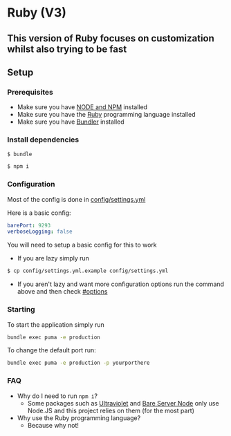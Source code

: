 # Ruby (V3)

## This version of Ruby focuses on customization whilst also trying to be fast

## Setup

### Prerequisites
- Make sure you have [NODE and NPM](https://nodejs.org) installed
- Make sure you have the [Ruby](https://ruby-lang.org) programming language installed
- Make sure you have [Bundler](https://bundler.io) installed

### Install dependencies

```bash
$ bundle 
```

```bash
$ npm i
```

### Configuration

Most of the config is done in [config/settings.yml](./config/settings.yml)

Here is a basic config:

```yml
barePort: 9293
verboseLogging: false
```

You will need to setup a basic config for this to work

- If you are lazy simply run 
```bash
$ cp config/settings.yml.example config/settings.yml
```

- If you aren't lazy and want more configuration options run the command above and then check [#options](#options)

### Starting

To start the application simply run 

```bash
bundle exec puma -e production
```

To change the default port run:

```bash
bundle exec puma -e production -p yourporthere
```


### FAQ

- Why do I need to run `npm i`?
    - Some packages such as [Ultraviolet](https://github.com/titaniumnetwork-dev/ultraviolet) and [Bare Server Node](https://github.com/tomphttp/bare-server-node) only use Node.JS and this project relies on them (for the most part)
- Why use the Ruby programming language?
    - Because why not!
